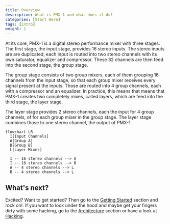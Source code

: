 ```yaml
---
title: Overview
description: What is PMX-1 and what does it do?
categories: [Start Here]
tags: [intro]
weight: 1
---
```


At its core, PMX-1 is a digital stereo performance mixer with three stages. The
first stage, the input stage, provides 16 stereo inputs. The stereo inputs are
are duplicated, each input is routed into two stereo channels with its own
saturator, equalizer and compressor. These 32 channels are then feed into the
second stage, the group stage.

The group stage consists of two group mixers, each of them grouping 16 channels
from the input stage, so that each group mixer receives every signal present at
the inputs. Those are routed into 4 group channels, each with a compressor and
an equalizer. In practice, this means that means that PMX-1 creates two
completely mixes, called layers, which are feed into the third stage, the layer
stage.

The layer stage provides 2 stereo channels, each the input for 4 group channels,
of for each group mixer in the group stage. The layer stage combines those to
one stereo channel, the output of PMX-1.

```mermaid
flowchart LR
  I[Input Channels]
  A[Group A]
  B[Group B]
  L[Layer Mixer]

  I -- 16 stereo channels --> A
  I -- 16 stereo channels --> B
  A -- 4 stereo channels --> L
  B -- 4 stereo channels --> L
```

## What's next?

Excited? Want to get started? Then go to the
[Getting Started](/docs/getting-started/) section and rock on!. If you want to
look under the hood and maybe get your fingers dirty with some hacking, go to
the [Architecture](/docs/architecture/) section or have a look at
[Hacking](/docs/hacking/).
